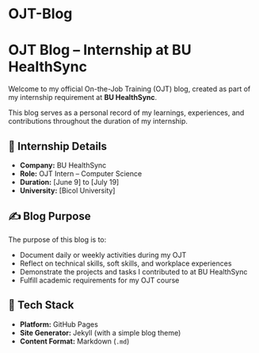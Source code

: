 # OJT-Blog

# OJT Blog – Internship at BU HealthSync

Welcome to my official On-the-Job Training (OJT) blog, created as part of my internship requirement at **BU HealthSync**.

This blog serves as a personal record of my learnings, experiences, and contributions throughout the duration of my internship.

## 🏥 Internship Details

- **Company:** BU HealthSync
- **Role:** OJT Intern – Computer Science
- **Duration:** [June 9] to [July 19]
- **University:** [Bicol University]

## ✍️ Blog Purpose

The purpose of this blog is to:
- Document daily or weekly activities during my OJT
- Reflect on technical skills, soft skills, and workplace experiences
- Demonstrate the projects and tasks I contributed to at BU HealthSync
- Fulfill academic requirements for my OJT course

## 🔧 Tech Stack

- **Platform:** GitHub Pages
- **Site Generator:** Jekyll (with a simple blog theme)
- **Content Format:** Markdown (`.md`)
